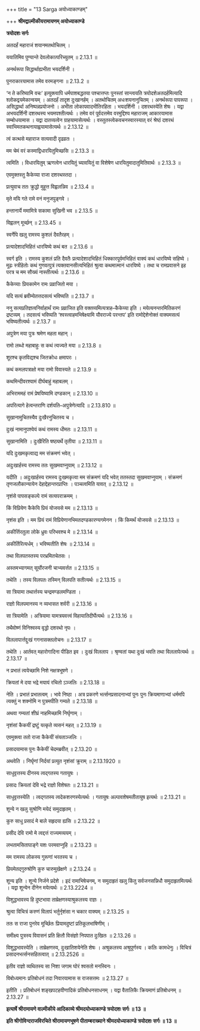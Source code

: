 +++
title = "13 Sarga अयोध्याकाण्डम्"

+++
**श्रीमद्वाल्मीकीयरामायणम् अयोध्याकाण्डे**

**त्रयोदशः सर्गः**

अतदर्हं महाराजं शयानमतथोचितम् ।

ययातिमिव पुण्यान्ते देवलोकात्परिच्युतम् ॥ 2.13.1 ॥

अनर्थरूपा सिद्धार्थाह्यभीता भयदर्शिनी ।

पुनराकारयामास तमेव वरमङ्गना ॥ 2.13.2 ॥

‘न ते करिष्यामि वचः’ इत्युक्त्वापि धर्मपाशबद्धतया पश्चात्तप्तः पुनस्तां सान्त्वयति त्रयोदशेअतदर्हमित्यादि श्लोकद्वयमेकान्वयम् । अतदर्हं तादृश दुःखानर्हम् । अतथोचितम् अधःशयनानुचितम् । अनर्थरूपा पापरूपा । असिद्धार्था अनिष्पन्नप्रयोजनो । अभीता लोकापवादभीतिरहिता । भयदर्शिनी । दशरथस्येति शेषः । यद्वा अभयदर्शिनी दशरथस्य भयमपश्तीत्यर्थः । तमेव वरं पूर्वदत्तमेव वरमुद्दिश्य महाराजम् आकारयामास सम्बोधयामास । यद्वा दातव्यत्वेन ग्राहयामासेत्यर्थः । वस्तुतस्त्वेकवचनस्वारस्यात् वरं श्रेष्ठं दशरथं स्वाभिमतकथनायाह्वयामासेत्यर्थः ॥ 2.13.12 ॥

त्वं कत्थसे महाराज सत्यवादी दृढव्रतः ।

मम चेमं वरं कस्माद्विधारयितुमिच्छसि ॥ 2.13.3 ॥

त्वमिति । विधारयितुम् ऋणत्वेन धारयितुं च्यावयितुं वा विशेषेण धारयितुमादातुमितिवार्थः ॥ 2.13.3 ॥

एवमुक्तस्तु कैकेय्या राजा दशरथस्तदा ।

प्रत्युवाच ततः क्रुद्धो मुहूत्त विह्वलन्निव ॥ 2.13.4 ॥

मृते मयि गते रामे वनं मनुजपुङ्गवे ।

हन्तानार्ये ममामित्रे सकामा सुखिनी भव ॥ 2.13.5 ॥

विह्वलन् मूर्च्छन् ॥ 2.13.45 ॥

स्वर्गेपि खलु रामस्य कुशलं दैवतैरहम् ।

प्रत्यादेशादभिहितं धारयिष्ये कथं बत ॥ 2.13.6 ॥

स्वर्ग इति । रामस्य कुशलं प्रति दैवतैः प्रत्यादेशादभिहितं धिक्कारपूर्वमभिहितं वाक्यं कथं धारयिष्ये सहिष्ये । मूढः स्त्रीहेतोः कथं गुणवत्पुत्रं त्यक्तवानसीत्यभिहितं श्रुत्वा कथमात्मानं धारयिष्ये । तथा च रामप्रवासने इह परत्र च मम सौख्यं नास्तीत्यर्थः ॥ 2.13.6 ॥

कैकेय्याः प्रियकामेन रामः प्रव्राजितो मया ।

यदि सत्यं ब्रवीम्येतत्तदसत्यं भविष्यति ॥ 2.13.7 ॥

ननु सत्यप्रतिज्ञत्वनिर्वाहार्थं रामः प्रव्राजित इति वक्तव्यमित्यत्राह–कैकेय्या इति । मयेत्यनन्तरमितिकरणं द्रष्टव्यम् । तदसत्यं भविष्यति ‘श्वस्त्वाहमभिषेक्ष्यामि यौवराज्ये परन्तप’ इति रामोद्देशेनोक्तं वाक्यमसत्यं भविष्यतीत्यर्थः ॥ 2.13.7 ॥

अपुत्रेण मया पुत्रः श्रमेण महता महान् ।

रामो लब्धो महाबाहुः स कथं त्यज्यते मया ॥ 2.13.8 ॥

शूरश्च कृतविद्यश्च जितक्रोधः क्षमापरः ।

कथं कमलपत्राक्षो मया रामो विवास्यते ॥ 2.13.9 ॥

कथमिन्दीवरश्यामं दीर्घबाहुं महाबलम् ।

अभिराममहं रामं प्रेषयिष्यामि दण्डकान् ॥ 2.13.10 ॥

अपरित्यागे हेत्वन्तराणि दर्शयति–अपुत्रेणेत्यादि ॥ 2.13.810 ॥

सुखानामुचितस्यैव दुःखैरनुचितस्य च ।

दुःखं नामानुपश्येयं कथं रामस्य धीमतः ॥ 2.13.11 ॥

सुखानामिति । दुःखैरिति षष्ठ्यर्थे तृतीया ॥ 2.13.11 ॥

यदि दुःखमकृत्वाद्य मम संक्रमणं भवेत् ।

अदुःखार्हस्य रामस्य ततः सुखमवाप्नुयाम् ॥ 2.13.12 ॥

यदीति । अदुःखार्हस्य रामस्य दुःखमकृत्वा मम संक्रमणं यदि भवेत् ततस्तदा सुखमवाप्नुयाम् । संक्रमणं तृणजलौकान्यायेन देहाद्देहान्तरप्राप्तिः । पञ्चत्वमिति यावत् ॥ 2.13.12 ॥

नृशंसे पापसङ्कल्पे रामं सत्यपराक्रमम् ।

किं विप्रियेण कैकेयि प्रियं योजयसे मम ॥ 2.13.13 ॥

नृशंस इति । मम प्रियं रामं विप्रियेणानभिमतदण्डकारण्यगमेनन । किं किमर्थं योजयसे ॥ 2.13.13 ॥

अकीर्त्तिरतुला लोके ध्रुवः परिभवश्च मे ॥ 2.13.14 ॥

अकीर्तिरित्यर्धम् । भविष्यतीति शेषः ॥ 2.13.14 ॥

तथा विलपतस्तस्य परभ्रमितचेतसः ।

अस्तमभ्यागमत् सूर्योरजनी चाभ्यवर्त्तत ॥ 2.13.15 ॥

तथेति । तस्य विलपतः तस्मिन् विलपति सतीत्यर्थः ॥ 2.13.15 ॥

सा त्रियामा तथार्त्तस्य चन्द्रमण्डलमण्डिता ।

राज्ञो विलपमानस्य न व्यभासत शर्वरी ॥ 2.13.16 ॥

सा त्रियामेति । अत्रियामा यामत्रयवत्त्वं विहायातिदीर्घेत्यर्थः ॥ 2.13.16 ॥

तथैवोष्णं विनिश्वस्य वृद्धो दशरथो नृपः ।

विललापार्त्तद्दुःखं गगनासक्तलोचनः ॥ 2.13.17 ॥

तथेति । आर्तवत् महारोगादिना पीडित इव । दुःखं विललाप । श्रृण्वतां यथा दुःखं भवति तथा विललापेत्यर्थः ॥ 2.13.17 ॥

न प्रभातं त्वयेच्छामि निशे नक्षत्रभूषणे ।

क्रियतां मे दया भद्रे मयायं रचितो ऽञ्जलिः ॥ 2.13.18 ॥

नेति । प्रभातं प्रभातत्वम् । भावे निष्ठा । अत्र प्रकरणे भर्त्सनप्रसादनाभ्यां पुनः पुनः क्रियमाणाभ्यां धर्ममपि त्यक्तुं न शक्नोमि न पुत्रमपीति गम्यते ॥ 2.13.18 ॥

अथवा गम्यतां शीघ्रं नाहमिच्छामि निर्घृणाम् ।

नृशंसां कैकयीं द्रष्टुं यत्कृते व्यसनं महत् ॥ 2.13.19 ॥

एवमुक्त्वा ततो राजा कैकेयीं संयताञ्जलिः ।

प्रसादयामास पुनः कैकेयीं चेदमब्रवीत् ॥ 2.13.20 ॥

अथवेति । निर्घृणां निर्दयां प्रत्युत नृशंसां क्रूराम् ॥ 2.13.1920 ॥

साधुवृत्तस्य दीनस्य त्वद्गतस्य गतायुषः ।

प्रसादः क्रियतां देवि भद्रे राज्ञो विशेषतः ॥ 2.13.21 ॥

साधुवृत्तस्येति । त्वद्गतस्य त्वदेकशरणस्येत्यर्थः । गतायुषः अल्पावशेषमतीतायुष इत्यर्थः ॥ 2.13.21 ॥

शून्ये न खलु सुश्रोणि मयेदं समुदाहृतम् ।

कुरु साधु प्रसादं मे बाले सहृदया ह्यसि ॥ 2.13.22 ॥

प्रसीद देवि रामो मे त्वद्दत्तं राज्यमव्ययम् ।

लभतामसितापाङ्गे यशः परमवाप्नुहि ॥ 2.13.23 ॥

मम रामस्य लोकस्य गुरूणां भरतस्य च ।

प्रियमेतद्गुरुश्रोणि कुरु चारुमुखेक्षणे ॥ 2.13.24 ॥

शून्य इति । शून्ये निर्जने प्रदेशे । इदं रामाभिषेचनम्, न समुदाहृतं खलु किंतु सर्वजनसन्निधौ समुदाहृतमित्यर्थः । यद्वा शून्येन दीनेन मयेत्यर्थः ॥ 2.13.2224 ॥

विशुद्धभावस्य हि दुष्टभावा ताम्रेक्षणस्याश्रुकलस्य राज्ञः ।

श्रुत्वा विचित्रं करुणं विलापं भर्तुर्नृशंसा न चकार वाक्यम् ॥ 2.13.25 ॥

ततः स राजा पुनरेव मूर्च्छितः प्रियामदुष्टां प्रतिकूलभाषिणीम् ।

समीक्ष्य पुत्रस्य विवासनं प्रति क्षितौ विसंज्ञो निपपात दुःखितः ॥ 2.13.26 ॥

विशुद्धभावस्येति । ताम्रेक्षणस्य, दुःखातिशयेनेति शेषः । अश्रुकलस्य अश्रुपूर्णस्य । कलिः कामधेनुः । विचित्रं प्रसादनभर्त्सनसहितत्वात् ॥ 2.13.2526 ॥

इतीव राज्ञो व्यथितस्य सा निशा जगाम घोरं श्वसतो मनस्विनः ।

विबोध्यमानः प्रतिबोधनं तदा निवारयामास स राजसत्तमः ॥ 2.13.27 ॥

इतीति । प्रतिबोधनं शङ्खपटहवीणादिकं प्रतिबोधनसाधनम् । यद्वा वैतालिकैः क्रियमाणं प्रतिबोधनम् ॥ 2.13.27 ॥

**इत्यार्षे श्रीरामायणे वाल्मीकीये आदिकाव्ये श्रीमदयोध्याकाण्डे त्रयोदशः सर्गः ॥ 13 ॥**

**इति श्रीगोविन्दराजविरचिते श्रीरामायणभूषणे पीताम्बराख्याने श्रीमदयोध्याकाण्डे त्रयोदशः सर्गः ॥ 13 ॥**
